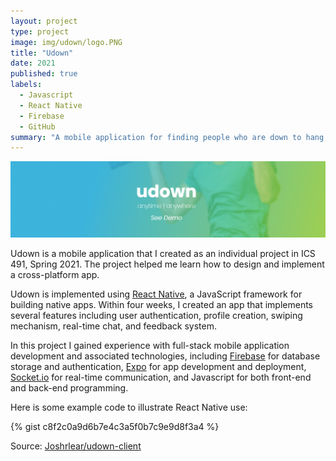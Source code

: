 ```yaml
---
layout: project
type: project
image: img/udown/logo.PNG
title: "Udown"
date: 2021
published: true
labels:
  - Javascript
  - React Native
  - Firebase
  - GitHub
summary: "A mobile application for finding people who are down to hang out that I developed in ICS 491."
---
```


<img class="img-fluid" src="../img/udown/banner.PNG">

Udown is a mobile application that I created as an individual project in ICS 491, Spring 2021. The project helped me learn how to design and implement a cross-platform app.

Udown is implemented using [React Native](https://reactnative.dev/), a JavaScript framework for building native apps. Within four weeks, I created an app that implements several features including user authentication, profile creation, swiping mechanism, real-time chat, and feedback system.

In this project I gained experience with full-stack mobile application development and associated technologies, including [Firebase](https://firebase.google.com/) for database storage and authentication, [Expo](https://expo.io/) for app development and deployment, [Socket.io](https://socket.io/) for real-time communication, and Javascript for both front-end and back-end programming.

Here is some example code to illustrate React Native use:

{% gist c8f2c0a9d6b7e4c3a5f0b7c9e9d8f3a4 %}

Source: <a href="https://github.com/Joshrlear/udown-client">Joshrlear/udown-client</a>
